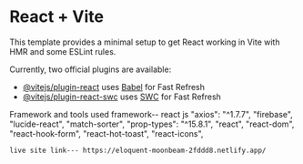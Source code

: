 # React + Vite

This template provides a minimal setup to get React working in Vite with HMR and some ESLint rules.

Currently, two official plugins are available:

- [@vitejs/plugin-react](https://github.com/vitejs/vite-plugin-react/blob/main/packages/plugin-react/README.md) uses [Babel](https://babeljs.io/) for Fast Refresh
- [@vitejs/plugin-react-swc](https://github.com/vitejs/vite-plugin-react-swc) uses [SWC](https://swc.rs/) for Fast Refresh


Framework and tools used
framework-- react js
 "axios": "^1.7.7",
    "firebase",
    "lucide-react",
    "match-sorter",
    "prop-types": "^15.8.1",
    "react",
    "react-dom",
    "react-hook-form",
    "react-hot-toast",
    "react-icons",

    live site link--- https://eloquent-moonbeam-2fddd8.netlify.app/
